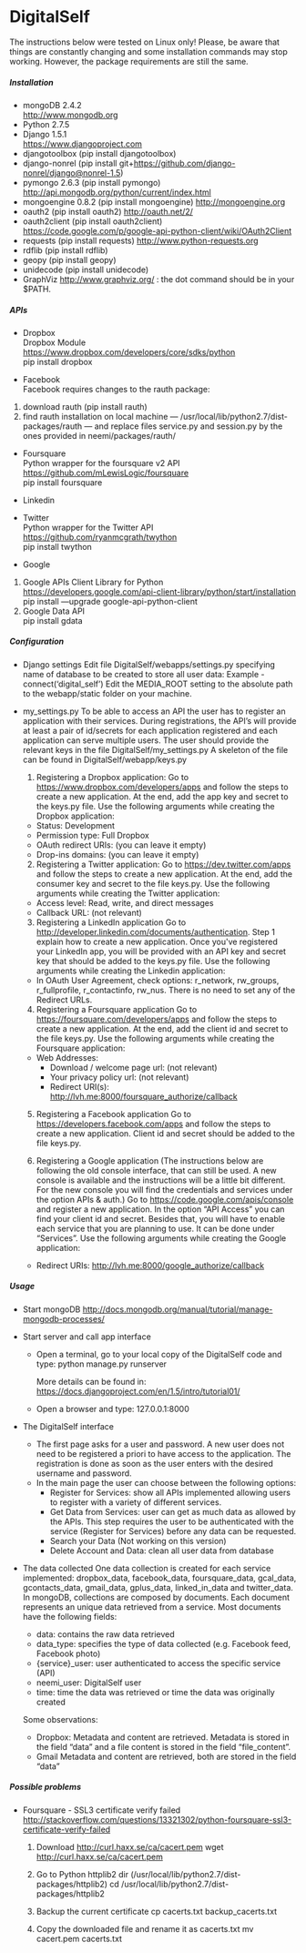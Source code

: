 DigitalSelf
===========

The instructions below were tested on Linux only! Please, be aware that things are constantly changing and some installation commands may stop working. However, the package requirements are still the same.


##### Installation 	
 - mongoDB 2.4.2  
   <http://www.mongodb.org>    
 - Python 2.7.5     
 - Django 1.5.1   
   <https://www.djangoproject.com>   
 - djangotoolbox (pip install djangotoolbox)
 - django-nonrel (pip install git+https://github.com/django-nonrel/django@nonrel-1.5)  
 - pymongo 2.6.3 (pip install pymongo)
   <http://api.mongodb.org/python/current/index.html>      
 - mongoengine 0.8.2 (pip install mongoengine)
   <http://mongoengine.org>  
 - oauth2 (pip install oauth2)
   <http://oauth.net/2/>  
 - oauth2client (pip install oauth2client)
   <https://code.google.com/p/google-api-python-client/wiki/OAuth2Client>
 - requests (pip install requests) 
   <http://www.python-requests.org>     
 - rdflib (pip install rdflib)
 - geopy (pip install geopy)
 - unidecode (pip install unidecode)
 - GraphViz <http://www.graphviz.org/> : the dot command should be in your $PATH.


##### APIs     
- Dropbox     
 Dropbox Module      
 <https://www.dropbox.com/developers/core/sdks/python>       
 pip install dropbox	        

- Facebook     
 Facebook requires changes to the rauth package:     
 1. download rauth  (pip install rauth)     
 2. find rauth installation on local machine — /usr/local/lib/python2.7/dist-packages/rauth — and replace files service.py and session.py by the ones provided in neemi/packages/rauth/     

- Foursquare       
 Python wrapper for the foursquare v2 API           
 <https://github.com/mLewisLogic/foursquare>         
 pip install foursquare       

- Linkedin     
	
- Twitter        
 Python wrapper for the Twitter API         
 <https://github.com/ryanmcgrath/twython>         
 pip install twython           

- Google         
 1. Google APIs Client Library for Python        
 <https://developers.google.com/api-client-library/python/start/installation>         
 pip install —upgrade google-api-python-client             
 2. Google Data API                
 pip install gdata                     


##### Configuration 
- Django settings
  Edit file DigitalSelf/webapps/settings.py specifying name of database to be created to store all user data:
		Example - connect(‘digital_self’)
  Edit the MEDIA_ROOT setting to the absolute path to the webapp/static folder on your machine.

- my_settings.py
  To be able to access an API the user has to register an application with their services. During registrations, the API’s will provide at least a pair of id/secrets for each application registered and each application can serve multiple users.
The user should provide the relevant keys in the file DigitalSelf/my_settings.py
  A skeleton of the file can be found in DigitalSelf/webapp/keys.py
  
  1. Registering a Dropbox application:
	Go to <https://www.dropbox.com/developers/apps> and follow the steps to create a new application. At the end, add the app key and secret to the keys.py file.
    Use the following arguments while creating the Dropbox application:
    - Status: Development
    - Permission type: Full Dropbox
    - OAuth redirect URIs: (you can leave it empty)
    - Drop-ins domains: (you can leave it empty)     

  2. Registering a Twitter application:
    Go to <https://dev.twitter.com/apps> and follow the steps to create a new application. At the end, add the consumer key and secret to the file keys.py.
	Use the following arguments while creating the Twitter application:
	- Access level: Read, write, and direct messages
	- Callback URL: (not relevant)

  3. Registering a LinkedIn application
	Go to <http://developer.linkedin.com/documents/authentication>. Step 1 explain how to create a new application. Once you've registered your LinkedIn app, you will be provided with an API key and secret key that should be added to the keys.py file.
	Use the following arguments while creating the Linkedin application:
    - In OAuth User Agreement, check options: r_network, rw_groups, r_fullprofile, r_contactinfo, rw_nus. There is no need to set any of the Redirect URLs.

  4. Registering a Foursquare application
    Go to <https://foursquare.com/developers/apps> and follow the steps to create a new application. At the end, add the client id and secret to the file keys.py.
	Use the following arguments while creating the Foursquare application:
    - Web Addresses:
      - Download / welcome page url: (not relevant)
      - Your privacy policy url: (not relevant)
      - Redirect URI(s): <http://lvh.me:8000/foursquare_authorize/callback>

  5. Registering a Facebook application
	Go to <https://developers.facebook.com/apps> and follow the steps to create a new application. Client id and secret should be added to the file keys.py.

  6. Registering a Google application (The instructions below are following the old console interface, that can still be used. A new console is available and the instructions will be a little bit different. For the new console you will find the credentials and services under the option APIs & auth.)
   Go to <https://code.google.com/apis/console> and register a new application. In the option “API Access” you can find your client id and secret. Besides that, you will have to enable each service that you are planning to use. It can be done under “Services”.
	Use the following arguments while creating the Google application:
    - Redirect URIs: <http://lvh.me:8000/google_authorize/callback>


##### Usage
- Start mongoDB
  <http://docs.mongodb.org/manual/tutorial/manage-mongodb-processes/>

- Start server and call app interface
  - Open a terminal, go to your local copy of the DigitalSelf code and type:
    python manage.py runserver

    More details can be found in: 
			<https://docs.djangoproject.com/en/1.5/intro/tutorial01/>

  - Open a browser and type:
    127.0.0.1:8000

- The DigitalSelf interface
  - The first page asks for a user and password. A new user does not need to be registered a priori to have access to the application. The registration is done as soon as the user enters with the desired username and password. 
  - In the main page the user can choose between the following options:
	- Register for Services: show all APIs implemented allowing users to register with a variety of different services.
	- Get Data from Services: user can get as much data as allowed by the APIs. This step requires the user to be authenticated with the service (Register for Services) before any data can be requested.
	- Search your Data (Not working on this version)
	- Delete Account and Data: clean all user data from database

- The data collected
  One data collection is created for each service implemented: dropbox_data, facebook_data, foursquare_data, gcal_data, gcontacts_data, gmail_data, gplus_data, linked_in_data and twitter_data.
  In mongoDB, collections are composed by documents. Each document represents an unique data retrieved from a service. Most documents have the following fields:
	- data: contains the raw data retrieved
	- data_type: specifies the type of data collected (e.g. Facebook feed, Facebook photo)
	- {service}_user: user authenticated to access the specific service (API)
	- neemi_user: DigitalSelf user
	- time: time the data was retrieved or time the data was originally created

	Some observations:		
	- Dropbox:
	Metadata and content are retrieved. Metadata is stored in the field “data” and a file content is stored in the field “file_content”. 
	- Gmail
	Metadata and content are retrieved, both are stored in the field “data”


##### Possible problems

- Foursquare - SSL3 certificate verify failed
  <http://stackoverflow.com/questions/13321302/python-foursquare-ssl3-certificate-verify-failed>

  1. Download <http://curl.haxx.se/ca/cacert.pem>
     wget <http://curl.haxx.se/ca/cacert.pem>

  2. Go to Python httplib2 dir (/usr/local/lib/python2.7/dist-packages/httplib2)
     cd /usr/local/lib/python2.7/dist-packages/httplib2

  3. Backup the current certificate
     cp cacerts.txt backup_cacerts.txt

  4. Copy the downloaded file and rename it as cacerts.txt
	 mv cacert.pem cacerts.txt 

